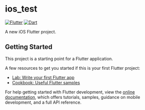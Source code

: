 # ios_test
[![Flutter](https://github.com/karmokarsurjit/ios_test/actions/workflows/dart.yml/badge.svg)](https://github.com/karmokarsurjit/ios_test/actions/workflows/dart.yml)
[![Dart](https://github.com/karmokarsurjit/ios_test/actions/workflows/dart.yml/badge.svg)](https://github.com/karmokarsurjit/ios_test/actions/workflows/dart.yml)

A new iOS Flutter project.

## Getting Started

This project is a starting point for a Flutter application.

A few resources to get you started if this is your first Flutter project:

- [Lab: Write your first Flutter app](https://docs.flutter.dev/get-started/codelab)
- [Cookbook: Useful Flutter samples](https://docs.flutter.dev/cookbook)

For help getting started with Flutter development, view the
[online documentation](https://docs.flutter.dev/), which offers tutorials,
samples, guidance on mobile development, and a full API reference.
